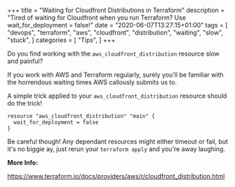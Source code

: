 +++
title = "Waiting for Cloudfront Distributions in Terraform"
description = "Tired of waiting for Cloudfront when you run Terraform? Use wait_for_deployment = false!"
date = "2020-06-07T13:27:15+01:00"
tags = [
  "devops",
  "terraform",
  "aws",
  "cloudfront",
  "distribution",
  "waiting",
  "slow",
  "stuck",
]
categories = [
  "Tips",
]
+++

Do you find working with the `aws_cloudfront_distribution` resource slow and painful?

If you work with AWS and Terraform regularly, surely you'll be familiar with the horrendous waiting times AWS callously submits us to.

A simple trick applied to your `aws_cloudfront_distribution` resource should do the trick!

```hcl
resource "aws_cloudfront_distribution" "main" {
  wait_for_deployment = false
}
```

Be careful though!
Any dependant resources might either timeout or fail, but it's no biggie ay, just rerun your `terraform apply` and you're away laughing.

__More Info:__

https://www.terraform.io/docs/providers/aws/r/cloudfront_distribution.html
